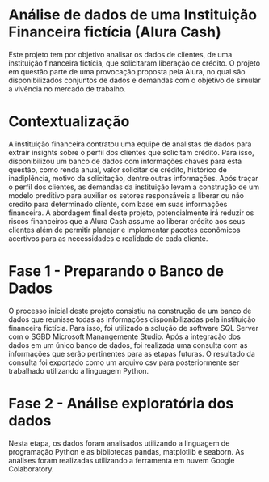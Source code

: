 # Análise de dados de uma Instituição Financeira fictícia (Alura Cash)

Este projeto tem por objetivo analisar os dados de clientes, de uma instituição financeira fictícia, que solicitaram liberação de crédito. O projeto em questão parte de uma provocação proposta pela Alura, no qual são disponibilizados conjuntos de dados e demandas com o objetivo de simular a vivência no mercado de trabalho.

# Contextualização
A instituição financeira contratou uma equipe de analistas de dados para extrair insights sobre o perfil dos clientes que solicitam crédito. Para isso, disponibilizou um banco de dados com informações chaves para esta questão, como renda anual, valor solicitar de crédito, histórico de inadiplência, motivo da solicitação, dentre outras informações. Após traçar o perfil dos clientes, as demandas da instituição levam a construção de um modelo preditivo para auxiliar os setores responsáveis a liberar ou não credito para determinado cliente, com base em suas informações financeira. A abordagem final deste projeto, potencialmente irá reduzir os riscos financeiros que a Alura Cash assume ao liberar crédito aos seus clientes além de permitir planejar e implementar pacotes econômicos acertivos para as necessidades e realidade de cada cliente.

# Fase 1 - Preparando o Banco de Dados
O processo inicial deste projeto consistiu na construção de um banco de dados que reunisse todas as informações disponibilizadas pela instituição financeira fictícia. Para isso, foi utilizado a solução de software SQL Server com o SGBD Microsoft Manangemente Studio. Após a integração dos dados em um único banco de dados, foi realizada uma consulta com as informações que serão pertinentes para as etapas futuras. O resultado da consulta foi exportado como um arquivo csv para posteriormente ser trabalhado utilizando a linguagem Python.

# Fase 2 - Análise exploratória dos dados
Nesta etapa, os dados foram analisados utilizando a linguagem de programação Python e as bibliotecas pandas, matplotlib e seaborn. As análises foram realizadas utilizando a ferramenta em nuvem Google Colaboratory.
